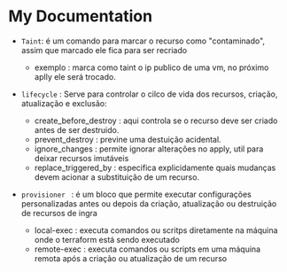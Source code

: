 # My Documentation

* ``` Taint ```:  é um comando para marcar o recurso como "contaminado", assim que marcado ele fica para ser recriado
  * exemplo : marca como taint o ip publico de uma vm, no próximo aplly ele será trocado.

* ``` lifecycle ``` : Serve para controlar o cilco de vida dos recursos, criação, atualização e exclusão:
  * create_before_destroy : aqui controla se o recurso deve ser criado antes de ser destruido.
  * prevent_destroy : previne uma destuição acidental.
  * ignore_changes : permite ignorar alterações no apply, util para deixar recursos imutáveis
  * replace_triggered_by : especifica explicidamente quais mudanças devem acionar a substituição de um recurso.

* ```provisioner ``` : é um bloco que permite executar configurações personalizadas antes ou depois da criação, atualização ou destruição de recursos de ingra
  * local-exec : executa comandos ou scritps diretamente na máquina onde o terraform está sendo executado
  * remote-exec : executa comandos ou scripts em uma máquina remota após a criação ou atualização de um recurso 
